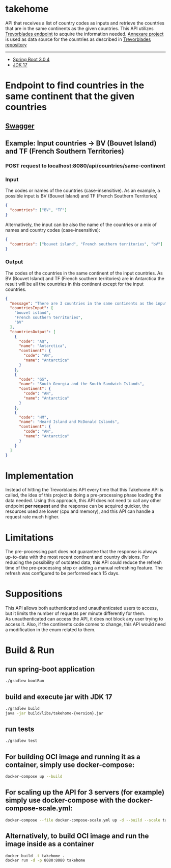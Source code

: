 # takehome
API that receives a list of country codes as inputs and retrieve the countries that are in the same continents as the given countries.
This API utilizes [Trevorblades endpoint](https://countries.trevorblades.com/graphql) to acquire the information needed.
[Annexare project](https://annexare.github.io/Countries/) is used as data source for the countries as described in [Trevorblades repository](https://github.com/trevorblades/countries)  

<hr>

* [Spring Boot 3.0.4](https://start.spring.io/)
* [JDK 17](https://www.oracle.com/java/technologies/javase/jdk17-archive-downloads.html)

# Endpoint to find countries in the same continent that the given countries

## [Swagger](http://localhost:8080/swagger-ui/index.html) 

## Example: Input countries -> BV (Bouvet Island) and TF (French Southern Territories)

### POST request to localhost:8080/api/countries/same-continent

### Input
The codes or names of the countries (case-insensitive).
As an example, a possible input is BV (Bouvet Island) and TF (French Southern Territories)

```json
{
  "countries": ["BV", "TF"] 
}
```

Alternatively, the input can be also the name of the countries or a mix of names and country codes (case-insensitive):

```json
{
  "countries": ["bouvet island", "French southern territories", "bV"] 
}
```

### Output
The codes of the countries in the same continent of the input countries. 
As BV (Bouvet Island) and TF (French southern territories) are in Antarctica the result will be all the countries 
in this continent except for the input countries.

```json
{
  "message": "There are 3 countries in the same continents as the input countries bouvet island,French southern territories,bV",
  "countriesInput": [
    "bouvet island",
    "French southern territories",
    "bV"
  ],
  "countriesOutput": [
    {
      "code": "AQ",
      "name": "Antarctica",
      "continent": {
        "code": "AN",
        "name": "Antarctica"
      }
    },
    {
      "code": "GS",
      "name": "South Georgia and the South Sandwich Islands",
      "continent": {
        "code": "AN",
        "name": "Antarctica"
      }
    },
    {
      "code": "HM",
      "name": "Heard Island and McDonald Islands",
      "continent": {
        "code": "AN",
        "name": "Antarctica"
      }
    }
  ]
}
```

# Implementation
Instead of hitting the Trevorblades API every time that this Takehome API is called, the idea of this project is doing a pre-processing
phase loading the data needed. Using this approach, this API does not need to call any other endpoint **per request** and 
the response can be acquired quicker, the resources used are lower (cpu and memory), and this API can handle a request rate much higher.      

# Limitations
The pre-processing part does not guarantee that the response is always up-to-date with the most recent continent and country divisions. 
For reducing the possibility of outdated data, this API could reduce the refresh time of the pre-processing step or adding a manual refreshing feature. 
The refresh was configured to be performed each 15 days.

# Suppositions
This API allows both authenticated and unauthenticated users to access, but it limits the number of requests per minute differently for them.  
As unauthenticated can access the API, it does not block any user trying to access it.
Also, if the continents code comes to change, this API would need a modification in the enum related to them.

# Build & Run 

## run spring-boot application
```bash
./gradlew bootRun
```

## build and execute jar with JDK 17
```bash
./gradlew build
java -jar build/libs/takehome-{version}.jar
```

## run tests
```bash
./gradlew test
```

## For building OCI image and running it as a container, simply use docker-compose:
```bash
docker-compose up --build
```

## For scaling up the API for 3 servers (for example) simply use docker-compose with the docker-compose-scale.yml:
```bash
docker-compose --file docker-compose-scale.yml up -d --build --scale takehome-server=3 
```

## Alternatively, to build OCI image and run the image inside as a container  
```bash
docker build -t takehome .
docker run -d -p 8080:8080 takehome
```
